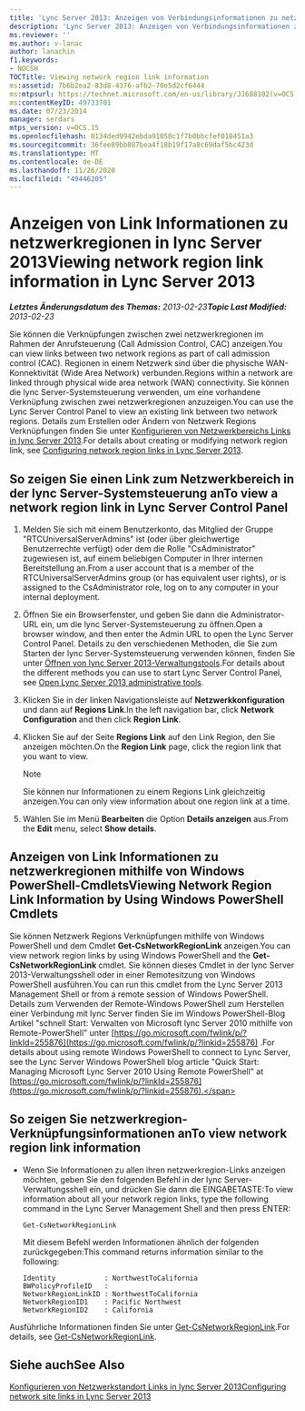 ```yaml
---
title: 'Lync Server 2013: Anzeigen von Verbindungsinformationen zu netzwerkregionen'
description: 'Lync Server 2013: Anzeigen von Verbindungsinformationen zu netzwerkregionen'
ms.reviewer: ''
ms.author: v-lanac
author: lanachin
f1.keywords:
- NOCSH
TOCTitle: Viewing network region link information
ms:assetid: 7b6b2ea2-83d8-4376-afb2-70e5d2cf6444
ms:mtpsurl: https://technet.microsoft.com/en-us/library/JJ688102(v=OCS.15)
ms:contentKeyID: 49733701
ms.date: 07/23/2014
manager: serdars
mtps_version: v=OCS.15
ms.openlocfilehash: 0134ded9942ebda91050c1f7b0bbcfef018451a3
ms.sourcegitcommit: 36fee89bb887bea4f18b19f17a8c69daf5bc423d
ms.translationtype: MT
ms.contentlocale: de-DE
ms.lasthandoff: 11/26/2020
ms.locfileid: "49446205"
---
```

# <a name="viewing-network-region-link-information-in-lync-server-2013"></a><span data-ttu-id="74340-103">Anzeigen von Link Informationen zu netzwerkregionen in lync Server 2013</span><span class="sxs-lookup"><span data-stu-id="74340-103">Viewing network region link information in Lync Server 2013</span></span>

<div data-xmlns="http://www.w3.org/1999/xhtml">

<div class="topic" data-xmlns="http://www.w3.org/1999/xhtml" data-msxsl="urn:schemas-microsoft-com:xslt" data-cs="https://msdn.microsoft.com/">

<div data-asp="https://msdn2.microsoft.com/asp">



</div>

<div id="mainSection">

<div id="mainBody"><span data-ttu-id="74340-104">

<span> </span></span><span class="sxs-lookup"><span data-stu-id="74340-104">

<span> </span></span></span>

<span data-ttu-id="74340-105">_**Letztes Änderungsdatum des Themas:** 2013-02-23_</span><span class="sxs-lookup"><span data-stu-id="74340-105">_**Topic Last Modified:** 2013-02-23_</span></span>

<span data-ttu-id="74340-106">Sie können die Verknüpfungen zwischen zwei netzwerkregionen im Rahmen der Anrufsteuerung (Call Admission Control, CAC) anzeigen.</span><span class="sxs-lookup"><span data-stu-id="74340-106">You can view links between two network regions as part of call admission control (CAC).</span></span> <span data-ttu-id="74340-107">Regionen in einem Netzwerk sind über die physische WAN-Konnektivität (Wide Area Network) verbunden.</span><span class="sxs-lookup"><span data-stu-id="74340-107">Regions within a network are linked through physical wide area network (WAN) connectivity.</span></span> <span data-ttu-id="74340-108">Sie können die lync Server-Systemsteuerung verwenden, um eine vorhandene Verknüpfung zwischen zwei netzwerkregionen anzuzeigen.</span><span class="sxs-lookup"><span data-stu-id="74340-108">You can use the Lync Server Control Panel to view an existing link between two network regions.</span></span> <span data-ttu-id="74340-109">Details zum Erstellen oder Ändern von Netzwerk Regions Verknüpfungen finden Sie unter [Konfigurieren von Netzwerkbereichs Links in lync Server 2013](lync-server-2013-configuring-network-region-links.md).</span><span class="sxs-lookup"><span data-stu-id="74340-109">For details about creating or modifying network region link, see [Configuring network region links in Lync Server 2013](lync-server-2013-configuring-network-region-links.md).</span></span>

<div>

## <a name="to-view-a-network-region-link-in-lync-server-control-panel"></a><span data-ttu-id="74340-110">So zeigen Sie einen Link zum Netzwerkbereich in der lync Server-Systemsteuerung an</span><span class="sxs-lookup"><span data-stu-id="74340-110">To view a network region link in Lync Server Control Panel</span></span>

1.  <span data-ttu-id="74340-111">Melden Sie sich mit einem Benutzerkonto, das Mitglied der Gruppe "RTCUniversalServerAdmins" ist (oder über gleichwertige Benutzerrechte verfügt) oder dem die Rolle "CsAdministrator" zugewiesen ist, auf einem beliebigen Computer in Ihrer internen Bereitstellung an.</span><span class="sxs-lookup"><span data-stu-id="74340-111">From a user account that is a member of the RTCUniversalServerAdmins group (or has equivalent user rights), or is assigned to the CsAdministrator role, log on to any computer in your internal deployment.</span></span>

2.  <span data-ttu-id="74340-112">Öffnen Sie ein Browserfenster, und geben Sie dann die Administrator-URL ein, um die lync Server-Systemsteuerung zu öffnen.</span><span class="sxs-lookup"><span data-stu-id="74340-112">Open a browser window, and then enter the Admin URL to open the Lync Server Control Panel.</span></span> <span data-ttu-id="74340-113">Details zu den verschiedenen Methoden, die Sie zum Starten der lync Server-Systemsteuerung verwenden können, finden Sie unter [Öffnen von lync Server 2013-Verwaltungstools](lync-server-2013-open-lync-server-administrative-tools.md).</span><span class="sxs-lookup"><span data-stu-id="74340-113">For details about the different methods you can use to start Lync Server Control Panel, see [Open Lync Server 2013 administrative tools](lync-server-2013-open-lync-server-administrative-tools.md).</span></span>

3.  <span data-ttu-id="74340-114">Klicken Sie in der linken Navigationsleiste auf **Netzwerkkonfiguration** und dann auf **Regions Link**.</span><span class="sxs-lookup"><span data-stu-id="74340-114">In the left navigation bar, click **Network Configuration** and then click **Region Link**.</span></span>

4.  <span data-ttu-id="74340-115">Klicken Sie auf der Seite **Regions Link** auf den Link Region, den Sie anzeigen möchten.</span><span class="sxs-lookup"><span data-stu-id="74340-115">On the **Region Link** page, click the region link that you want to view.</span></span>
    
    <div>
    

    > [!NOTE]  
    > <span data-ttu-id="74340-116">Sie können nur Informationen zu einem Regions Link gleichzeitig anzeigen.</span><span class="sxs-lookup"><span data-stu-id="74340-116">You can only view information about one region link at a time.</span></span>

    
    </div>

5.  <span data-ttu-id="74340-117">Wählen Sie im Menü **Bearbeiten** die Option **Details anzeigen** aus.</span><span class="sxs-lookup"><span data-stu-id="74340-117">From the **Edit** menu, select **Show details**.</span></span>

</div>

<div>

## <a name="viewing-network-region-link-information-by-using-windows-powershell-cmdlets"></a><span data-ttu-id="74340-118">Anzeigen von Link Informationen zu netzwerkregionen mithilfe von Windows PowerShell-Cmdlets</span><span class="sxs-lookup"><span data-stu-id="74340-118">Viewing Network Region Link Information by Using Windows PowerShell Cmdlets</span></span>

<span data-ttu-id="74340-119">Sie können Netzwerk Regions Verknüpfungen mithilfe von Windows PowerShell und dem Cmdlet **Get-CsNetworkRegionLink** anzeigen.</span><span class="sxs-lookup"><span data-stu-id="74340-119">You can view network region links by using Windows PowerShell and the **Get-CsNetworkRegionLink** cmdlet.</span></span> <span data-ttu-id="74340-120">Sie können dieses Cmdlet in der lync Server 2013-Verwaltungsshell oder in einer Remotesitzung von Windows PowerShell ausführen.</span><span class="sxs-lookup"><span data-stu-id="74340-120">You can run this cmdlet from the Lync Server 2013 Management Shell or from a remote session of Windows PowerShell.</span></span> <span data-ttu-id="74340-121">Details zum Verwenden der Remote-Windows PowerShell zum Herstellen einer Verbindung mit lync Server finden Sie im Windows PowerShell-Blog Artikel "schnell Start: Verwalten von Microsoft lync Server 2010 mithilfe von Remote-PowerShell" unter [https://go.microsoft.com/fwlink/p/?linkId=255876](https://go.microsoft.com/fwlink/p/?linkid=255876) .</span><span class="sxs-lookup"><span data-stu-id="74340-121">For details about using remote Windows PowerShell to connect to Lync Server, see the Lync Server Windows PowerShell blog article "Quick Start: Managing Microsoft Lync Server 2010 Using Remote PowerShell" at [https://go.microsoft.com/fwlink/p/?linkId=255876](https://go.microsoft.com/fwlink/p/?linkid=255876).</span></span>

<div>

## <a name="to-view-network-region-link-information"></a><span data-ttu-id="74340-122">So zeigen Sie netzwerkregion-Verknüpfungsinformationen an</span><span class="sxs-lookup"><span data-stu-id="74340-122">To view network region link information</span></span>

  - <span data-ttu-id="74340-123">Wenn Sie Informationen zu allen ihren netzwerkregion-Links anzeigen möchten, geben Sie den folgenden Befehl in der lync Server-Verwaltungsshell ein, und drücken Sie dann die EINGABETASTE:</span><span class="sxs-lookup"><span data-stu-id="74340-123">To view information about all your network region links, type the following command in the Lync Server Management Shell and then press ENTER:</span></span>
    
        Get-CsNetworkRegionLink
    
    <span data-ttu-id="74340-124">Mit diesem Befehl werden Informationen ähnlich der folgenden zurückgegeben:</span><span class="sxs-lookup"><span data-stu-id="74340-124">This command returns information similar to the following:</span></span>
    
        Identity            : NorthwestToCalifornia
        BWPolicyProfileID   :
        NetworkRegionLinkID : NorthwestToCalifornia
        NetworkRegionID1    : Pacific Northwest
        NetworkRegionID2    : California

</div>

<span data-ttu-id="74340-125">Ausführliche Informationen finden Sie unter [Get-CsNetworkRegionLink](https://docs.microsoft.com/powershell/module/skype/Get-CsNetworkRegionLink).</span><span class="sxs-lookup"><span data-stu-id="74340-125">For details, see [Get-CsNetworkRegionLink](https://docs.microsoft.com/powershell/module/skype/Get-CsNetworkRegionLink).</span></span>

</div>

<div>

## <a name="see-also"></a><span data-ttu-id="74340-126">Siehe auch</span><span class="sxs-lookup"><span data-stu-id="74340-126">See Also</span></span>


[<span data-ttu-id="74340-127">Konfigurieren von Netzwerkstandort Links in lync Server 2013</span><span class="sxs-lookup"><span data-stu-id="74340-127">Configuring network site links in Lync Server 2013</span></span>](lync-server-2013-configuring-network-site-links.md)  
  

<span data-ttu-id="74340-128"></div>

</div>

<span> </span>

</div>

</div>

</span><span class="sxs-lookup"><span data-stu-id="74340-128"></div>

</div>

<span> </span>

</div>

</div>

</span></span></div>

